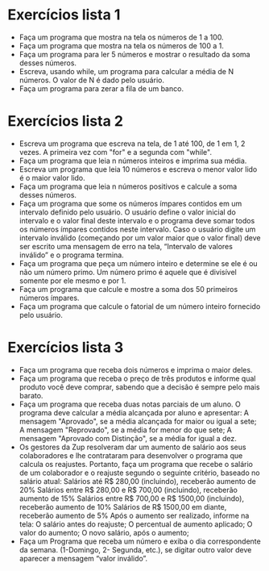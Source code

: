 # Exercícios lista 1

 - Faça um programa que mostra na tela os números de 1 a 100.
 - Faça um programa que mostra na tela os números de 100 a 1.
 - Faça um programa para ler 5 números e mostrar o resultado da soma desses números.
 - Escreva, usando while, um programa para calcular a média de N números. O valor de N é dado pelo usuário.
 - Faça um programa para zerar a fila de um banco.


# Exercícios lista 2

 - Escreva um programa que escreva na tela, de 1 até 100, de 1 em 1, 2 vezes. A primeira vez com "for" e a segunda com "while".
 - Faça um programa que leia n números inteiros e imprima sua média.
 - Escreva um programa que leia 10 números e escreva o menor valor lido é o maior valor lido.
 -  Faça um programa que leia n números positivos e calcule a soma desses números.
 -  Faça um programa que some os números ímpares contidos em um intervalo definido pelo usuário. O usuário define o valor inicial do intervalo e o valor final deste intervalo e o programa deve somar todos os números ímpares contidos neste intervalo. Caso o usuário digite um intervalo inválido (começando por um valor maior que o valor final) deve ser escrito uma mensagem de erro na tela, “Intervalo de valores inválido” e o programa termina.
 - Faça um programa que peça um número inteiro e determine se ele é ou não um número primo. Um número primo é aquele que é divisível somente por ele mesmo e por 1.
 -  Faça um programa que calcule e mostre a soma dos 50 primeiros números ímpares.
 - Faça um programa que calcule o fatorial de um número inteiro fornecido pelo usuário.


# Exercícios lista 3

- Faça um programa que receba dois números e imprima o maior deles.
- Faça um programa que receba o preço de três produtos e informe qual produto você deve comprar, sabendo que a decisão é sempre pelo mais barato.
- Faça um programa que receba duas notas parciais de um aluno. O programa deve calcular a média alcançada por aluno e apresentar:
A mensagem "Aprovado", se a média alcançada for maior ou igual a sete;
A mensagem "Reprovado", se a média for menor do que sete;
A mensagem "Aprovado com Distinção", se a média for igual a dez.
- Os gestores da Zup resolveram dar um aumento de salário aos seus colaboradores e lhe contrataram para desenvolver o programa que calcula os reajustes. Portanto, faça um programa que recebe o salário de um colaborador e o reajuste segundo o seguinte critério, baseado no salário atual:
Salários até R$ 280,00 (incluindo), receberão aumento de 20%
Salários entre R$ 280,00 e R$ 700,00 (incluindo), receberão aumento de 15%
Salários entre R$ 700,00 e R$ 1500,00 (incluindo), receberão aumento de 10%
Salários de R$ 1500,00 em diante, receberão aumento de 5% 
Após o aumento ser realizado, informe na tela:
O salário antes do reajuste;
O percentual de aumento aplicado;
O valor do aumento;
O novo salário, após o aumento;
- Faça um Programa que receba um número e exiba o dia correspondente da semana. (1-Domingo, 2- Segunda, etc.), se digitar outro valor deve aparecer a mensagem “valor inválido”.

